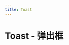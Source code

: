 ```yaml
---
title: Toast
---
```


# Toast - 弹出框

<ClientOnly>
<toast-demo-1></toast-demo-1>
<toast-demo-2></toast-demo-2>
</ClientOnly>